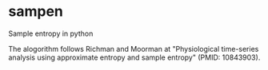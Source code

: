 # sampen
Sample entropy in python

The alogorithm follows Richman and Moorman at "Physiological time-series analysis using approximate entropy and sample entropy" (PMID: 10843903).

